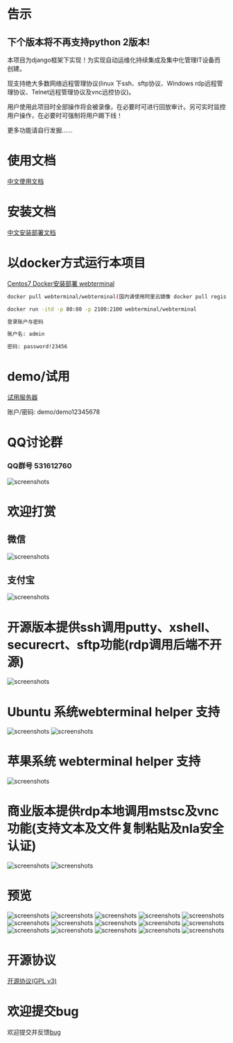 # 告示
## 下个版本将不再支持python 2版本!
本项目为django框架下实现！为实现自动运维化持续集成及集中化管理IT设备而创建。

现支持绝大多数网络远程管理协议(linux 下ssh、sftp协议、Windows rdp远程管理协议、Telnet远程管理协议及vnc远控协议)。

用户使用此项目时全部操作将会被录像，在必要时可进行回放审计。另可实时监控用户操作，在必要时可强制将用户踢下线！

更多功能请自行发掘......

# 使用文档

[中文使用文档](./manual_zh.md)

# 安装文档

[中文安装部署文档](./Centos7_install_zh.md)

# 以docker方式运行本项目

[Centos7 Docker安装部署 webterminal](./Centos7_docker_deploy_zh.md)


```sh
docker pull webterminal/webterminal(国内请使用阿里云镜像 docker pull registry.cn-hangzhou.aliyuncs.com/webterminal/webterminal)

docker run -itd -p 80:80 -p 2100:2100 webterminal/webterminal

登录账户与密码

账户名: admin

密码: password!23456
```

# demo/试用 

[试用服务器](http://ssh.yygzs.cn/)

账户/密码: demo/demo12345678

# QQ讨论群
### QQ群号 531612760
![screenshots](../screenshots/qqgroupqr.png  "screenshots")

# 欢迎打赏

## 微信
![screenshots](../screenshots/wechatpay.png  "wechat")

## 支付宝
![screenshots](../screenshots/alipay.png  "alipay")


# 开源版本提供ssh调用putty、xshell、securecrt、sftp功能(rdp调用后端不开源)
![screenshots](../screenshots/screenshots9.gif  "screenshots")
# Ubuntu 系统webterminal helper 支持
![screenshots](../screenshots/screenshotslinux1.gif  "screenshots")
![screenshots](../screenshots/screenshotslinux2.gif  "screenshots")
# 苹果系统 webterminal helper 支持
![screenshots](../screenshots/screenshotsmac.gif  "screenshots")
# 商业版本提供rdp本地调用mstsc及vnc功能(支持文本及文件复制粘贴及nla安全认证)
![screenshots](../screenshots/screenshotmstsc.gif  "screenshots")
![screenshots](../screenshots/screenshotvnc.gif  "screenshots")
# 预览
![screenshots](../screenshots/screenshots1.png  "screenshots")
![screenshots](../screenshots/screenshots2.gif  "screenshots")
![screenshots](../screenshots/screenshots3.gif  "screenshots")
![screenshots](../screenshots/screenshots4.gif  "screenshots")
![screenshots](../screenshots/screenshots2.png  "screenshots")
![screenshots](../screenshots/screenshots5.gif  "screenshots")
![screenshots](../screenshots/screenshots3.png  "screenshots")
![screenshots](../screenshots/screenshots4.png  "screenshots")
![screenshots](../screenshots/screenshots5.png  "screenshots")
![screenshots](../screenshots/screenshots6.png  "screenshots")
![screenshots](../screenshots/screenshots7.png  "screenshots")
![screenshots](../screenshots/screenshots8.png  "screenshots")
![screenshots](../screenshots/screenshots6.gif  "screenshots")
![screenshots](../screenshots/screenshots7.gif  "screenshots")
![screenshots](../screenshots/screenshots8.gif  "screenshots")

# 开源协议

[开源协议(GPL v3)](../LICENSE) 


# 欢迎提交bug
欢迎提交并反馈[bug](https://github.com/jimmy201602/webterminal/issues/new)
